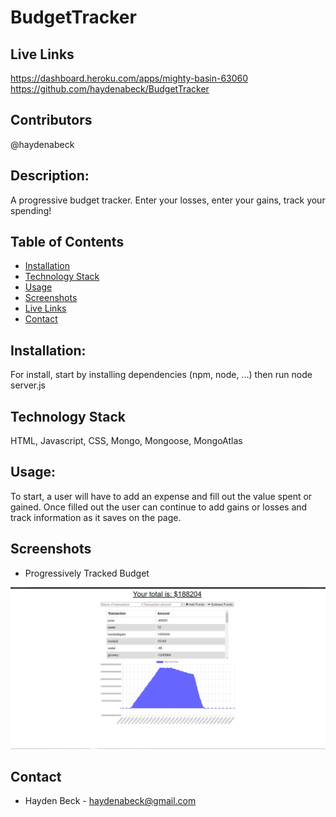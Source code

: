 # BudgetTracker

## Live Links
https://dashboard.heroku.com/apps/mighty-basin-63060
https://github.com/haydenabeck/BudgetTracker

## Contributors

@haydenabeck

## Description:

A progressive budget tracker. Enter your losses, enter your gains, track your spending! 

  ## Table of Contents

  - [Installation](#installation)
  - [Technology Stack](#technology-stack)
  - [Usage](#usage)
  - [Screenshots](#screenshots)
  - [Live Links](#livelinks)
  - [Contact](#contact)
  

## Installation:
For install, start by installing dependencies (npm, node, ...) then run node server.js 

## Technology Stack 
HTML, Javascript, CSS, Mongo, Mongoose, MongoAtlas

## Usage:
To start, a user will have to add an expense and fill out the value spent or gained. Once filled out the user can continue to add gains or losses and track information as it saves on the page.

## Screenshots

* Progressively Tracked Budget
<img src=".\assets\budget.png" alt=""/>


## Contact

* Hayden Beck - haydenabeck@gmail.com